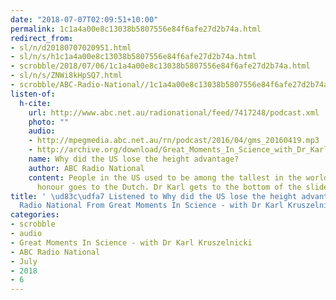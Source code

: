 ```yaml
---
date: "2018-07-07T02:09:51+10:00"
permalink: 1c1a4a00e8c13038b5807556e84f6afe27d2b74a.html
redirect_from:
- sl/n/d20180707020951.html
- sl/n/s/h1c1a4a00e8c13038b5807556e84f6afe27d2b74a.html
- scrobble/2018/07/06/1c1a4a00e8c13038b5807556e84f6afe27d2b74a.html
- sl/n/s/ZNWi8kHpSQ7.html
- scrobble/ABC-Radio-National//1c1a4a00e8c13038b5807556e84f6afe27d2b74a.html
listen-of:
  h-cite:
    url: http://www.abc.net.au/radionational/feed/7417248/podcast.xml
    photo: ""
    audio:
    - http://mpegmedia.abc.net.au/rn/podcast/2016/04/gms_20160419.mp3
    - http://archive.org/download/Great_Moments_In_Science_with_Dr_Karl_Kruszelnicki-Podcast-by-ABC_Radio_National/Why_did_the_US_lose_the_height_advantage.mp3
    name: Why did the US lose the height advantage?
    author: ABC Radio National
    content: People in the US used to be among the tallest in the world, but now that
      honour goes to the Dutch. Dr Karl gets to the bottom of the slide in height.
title: ' \ud83c\udfa7 Listened to Why did the US lose the height advantage? by ABC
  Radio National From Great Moments In Science - with Dr Karl Kruszelnicki'
categories:
- scrobble
- audio
- Great Moments In Science - with Dr Karl Kruszelnicki
- ABC Radio National
- July
- 2018
- 6
---
```

